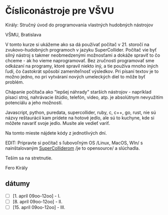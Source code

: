 # Čísliconástroje pre VŠVU

Király: Stručný úvod do programovania vlastných hudobných nástrojov

VŠMU, Bratislava

V tomto kurze si ukážeme ako sa dá používať počítač v 21. storočí na zvukovo-hudobných programoch v jazyku SuperCollider.
Počítač vie byť silný nástroj s takmer neobmedzenými možnosťami a dokáže spraviť to čo chceme - ak ho vieme naprogramovať.
Bez zručnosti programovať sme odkázaní na programy, ktoré spravil niekto iný, a tie používa mnoho iných ľudí, čo častokrát spôsobí zameniteľnosť výsledkov.
Pri písaní textov je to možno jedno, no pri vytváraní nových umeleckých diel to môže byť problém.

Chápanie počítača ako "lepšej náhrady" starších nástrojov -  napríklad písaci stroj, nahrávacie štúdio, telefón, video, atp. je absolútnym nevyužitím potenciálu
a jeho možností.

Javascript, python, puredata, supercollider, ruby, c, c++, go, rust, nie sú názvy reštaurácií kam prídete na hotové jedlo, ale sú to kuchyne, kde si môžete navariť svoje jedlo. Musíte ale vedieť variť.

Na tomto mieste nájdete kódy z jednotlivých dní.

EDIT: Pripravte si počítač s ľubovoľným OS /Linux, MacOS, WIn/ s nainštalovaným [SuperColliderom](https://supercollider.github.io) /je to opensource/ a slúchadla.

Teším sa na stretnutie.

Fero Király



dátumy
------

- [ ] [1. apríl 09oo-12oo] - I.
- [ ] [8. apríl 09oo-12oo] - II.
- [ ] [15. apríl 09oo-12oo] - III.
